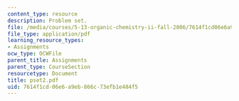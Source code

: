 ```yaml
---
content_type: resource
description: Problem set.
file: /media/courses/5-13-organic-chemistry-ii-fall-2006/7614f1cd06e6a9eb866c73efb1e484f5_pset2.pdf
file_type: application/pdf
learning_resource_types:
- Assignments
ocw_type: OCWFile
parent_title: Assignments
parent_type: CourseSection
resourcetype: Document
title: pset2.pdf
uid: 7614f1cd-06e6-a9eb-866c-73efb1e484f5
---
```

